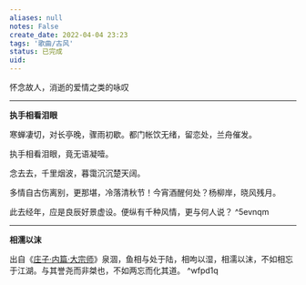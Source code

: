 ```yaml
---
aliases: null
notes: False
create_date: 2022-04-04 23:23
tags: '歌曲/古风'
status: 已完成
uid: 
---
```


怀念故人，消逝的爱情之类的咏叹

---

**执手相看泪眼**

寒蝉凄切，对长亭晚，骤雨初歇。都门帐饮无绪，留恋处，兰舟催发。

执手相看泪眼，竟无语凝噎。

念去去，千里烟波，暮霭沉沉楚天阔。

多情自古伤离别，更那堪，冷落清秋节！今宵酒醒何处？杨柳岸，晓风残月。

此去经年，应是良辰好景虚设。便纵有千种风情，更与何人说？ ^5evnqm

---

**相濡以沫**

出自《[庄子·内篇·大宗师](https://baike.baidu.com/item/%E5%BA%84%E5%AD%90%C2%B7%E5%86%85%E7%AF%87%C2%B7%E5%A4%A7%E5%AE%97%E5%B8%88)》泉涸，鱼相与处于陆，相呴以湿，相濡以沫，不如相忘于江湖。与其誉尧而非桀也，不如两忘而化其道。 ^wfpd1q

